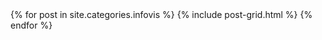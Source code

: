 <div class="tiles">
{% for post in site.categories.infovis %}
  {% include post-grid.html %}
{% endfor %}
</div>